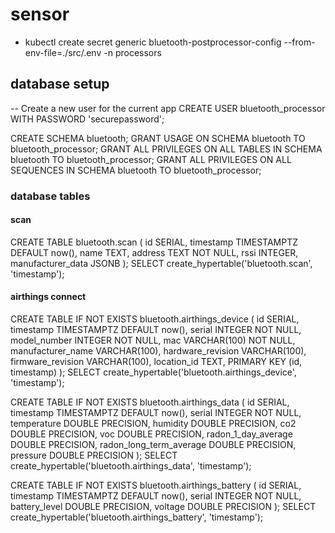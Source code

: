 # sensor

* kubectl create secret generic bluetooth-postprocessor-config --from-env-file=./src/.env -n processors


## database setup

-- Create a new user for the current app
CREATE USER bluetooth_processor WITH PASSWORD 'securepassword';


CREATE SCHEMA bluetooth;
GRANT USAGE ON SCHEMA bluetooth TO bluetooth_processor;
GRANT ALL PRIVILEGES ON ALL TABLES IN SCHEMA bluetooth TO bluetooth_processor;
GRANT ALL PRIVILEGES ON ALL SEQUENCES IN SCHEMA bluetooth TO bluetooth_processor;   


### database tables 

#### scan
CREATE TABLE bluetooth.scan (
    id SERIAL,
    timestamp TIMESTAMPTZ DEFAULT now(),
    name TEXT,
    address TEXT NOT NULL,
    rssi INTEGER,
    manufacturer_data JSONB
);
SELECT create_hypertable('bluetooth.scan', 'timestamp');

#### airthings connect
CREATE TABLE IF NOT EXISTS bluetooth.airthings_device (
    id SERIAL,
    timestamp TIMESTAMPTZ DEFAULT now(),
    serial INTEGER NOT NULL,
    model_number INTEGER NOT NULL,
    mac VARCHAR(100) NOT NULL,
    manufacturer_name VARCHAR(100),
    hardware_revision VARCHAR(100),
    firmware_revision VARCHAR(100),
    location_id TEXT,
    PRIMARY KEY (id, timestamp)
);
SELECT create_hypertable('bluetooth.airthings_device', 'timestamp');

CREATE TABLE IF NOT EXISTS bluetooth.airthings_data (
    id SERIAL,
    timestamp TIMESTAMPTZ DEFAULT now(),
    serial INTEGER NOT NULL, 
    temperature DOUBLE PRECISION,
    humidity DOUBLE PRECISION,
    co2 DOUBLE PRECISION,
    voc DOUBLE PRECISION, 
    radon_1_day_average DOUBLE PRECISION,
    radon_long_term_average DOUBLE PRECISION,
    pressure DOUBLE PRECISION
);
SELECT create_hypertable('bluetooth.airthings_data', 'timestamp');


CREATE TABLE IF NOT EXISTS bluetooth.airthings_battery (
    id SERIAL,
    timestamp TIMESTAMPTZ DEFAULT now(),
    serial INTEGER NOT NULL, 
    battery_level DOUBLE PRECISION,
    voltage DOUBLE PRECISION
);
SELECT create_hypertable('bluetooth.airthings_battery', 'timestamp');